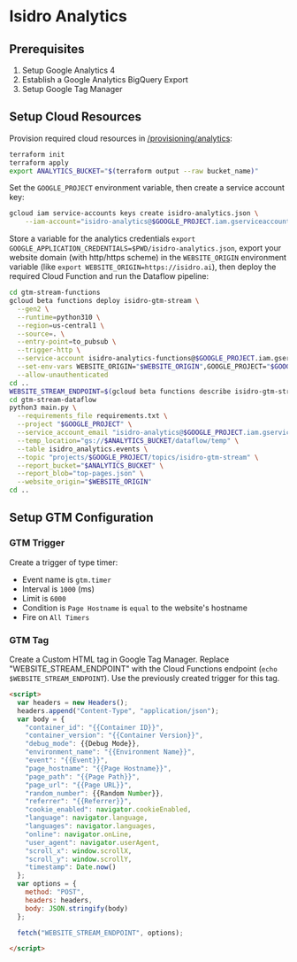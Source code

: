 # Isidro Analytics

## Prerequisites

1. Setup Google Analytics 4
1. Establish a Google Analytics BigQuery Export
1. Setup Google Tag Manager

## Setup Cloud Resources

Provision required cloud resources in [/provisioning/analytics](/provisioning/analytics):
```bash
terraform init
terraform apply
export ANALYTICS_BUCKET="$(terraform output --raw bucket_name)"
```

Set the `GOOGLE_PROJECT` environment variable, then create a service account key:
```bash
gcloud iam service-accounts keys create isidro-analytics.json \
    --iam-account="isidro-analytics@$GOOGLE_PROJECT.iam.gserviceaccount.com"
```

Store a variable for the analytics credentials `export GOOGLE_APPLICATION_CREDENTIALS=$PWD/isidro-analytics.json`, export your website domain (with http/https scheme) in the `WEBSITE_ORIGIN` environment variable (like `export WEBSITE_ORIGIN=https://isidro.ai`), then deploy the required Cloud Function and run the Dataflow pipeline:
```bash
cd gtm-stream-functions
gcloud beta functions deploy isidro-gtm-stream \
  --gen2 \
  --runtime=python310 \
  --region=us-central1 \
  --source=. \
  --entry-point=to_pubsub \
  --trigger-http \
  --service-account isidro-analytics-functions@$GOOGLE_PROJECT.iam.gserviceaccount.com \
  --set-env-vars WEBSITE_ORIGIN="$WEBSITE_ORIGIN",GOOGLE_PROJECT="$GOOGLE_PROJECT" \
  --allow-unauthenticated
cd ..
WEBSITE_STREAM_ENDPOINT=$(gcloud beta functions describe isidro-gtm-stream --gen2 --region us-central1 --format="value(serviceConfig.uri)")
cd gtm-stream-dataflow
python3 main.py \
  --requirements_file requirements.txt \
  --project "$GOOGLE_PROJECT" \
  --service_account_email "isidro-analytics@$GOOGLE_PROJECT.iam.gserviceaccount.com" \
  --temp_location="gs://$ANALYTICS_BUCKET/dataflow/temp" \
  --table isidro_analytics.events \
  --topic "projects/$GOOGLE_PROJECT/topics/isidro-gtm-stream" \
  --report_bucket="$ANALYTICS_BUCKET" \
  --report_blob="top-pages.json" \
  --website_origin="$WEBSITE_ORIGIN"
cd ..
```

## Setup GTM Configuration

### GTM Trigger

Create a trigger of type timer:
* Event name is `gtm.timer`
* Interval is `1000` (ms)
* Limit is `6000`
* Condition is `Page Hostname` is `equal` to the website's hostname
* Fire on `All Timers`

### GTM Tag

Create a Custom HTML tag in Google Tag Manager.  Replace "WEBSITE_STREAM_ENDPOINT" with the Cloud Functions endpoint (`echo $WEBSITE_STREAM_ENDPOINT`).  Use the previously created trigger for this tag.
```html
<script>
  var headers = new Headers();
  headers.append("Content-Type", "application/json");
  var body = {
    "container_id": "{{Container ID}}",
    "container_version": "{{Container Version}}",
    "debug_mode": {{Debug Mode}},
    "environment_name": "{{Environment Name}}",
    "event": "{{Event}}",
    "page_hostname": "{{Page Hostname}}",
    "page_path": "{{Page Path}}",
    "page_url": "{{Page URL}}",
    "random_number": {{Random Number}},
    "referrer": "{{Referrer}}",
    "cookie_enabled": navigator.cookieEnabled,
    "language": navigator.language,
    "languages": navigator.languages,
    "online": navigator.onLine,
    "user_agent": navigator.userAgent,
    "scroll_x": window.scrollX,
    "scroll_y": window.scrollY,
    "timestamp": Date.now()
  };
  var options = {
    method: "POST",
    headers: headers,
    body: JSON.stringify(body)
  };

  fetch("WEBSITE_STREAM_ENDPOINT", options);

</script>
```